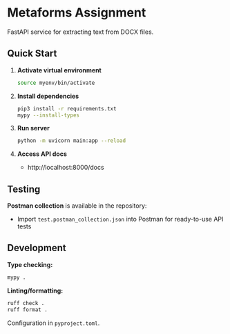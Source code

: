 # Metaforms Assignment

FastAPI service for extracting text from DOCX files.

## Quick Start

1. **Activate virtual environment**
   ```bash
   source myenv/bin/activate
   ```

2. **Install dependencies**
   ```bash
   pip3 install -r requirements.txt
   mypy --install-types
   ```

3. **Run server**
   ```bash
   python -m uvicorn main:app --reload
   ```

4. **Access API docs**
   - http://localhost:8000/docs

## Testing

**Postman collection** is available in the repository:
- Import `test.postman_collection.json` into Postman for ready-to-use API tests

## Development

**Type checking:**
```bash
mypy .
```

**Linting/formatting:**
```bash
ruff check .
ruff format .
```

Configuration in `pyproject.toml`.